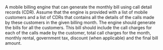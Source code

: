 A mobile billing engine that can generate the monthly bill using call detail records (CDR). Assume that the engine is provided with a list
of mobile customers and a list of CDRs that contains all the details of the calls made by these customers in the given billing month. 
The engine should generate the bills for all the customers. This bill should include the call charges for each of the calls made by the 
customer, total call charges for the month, monthly rental, government tax, discount (when applicable) and the final bill amount. 
